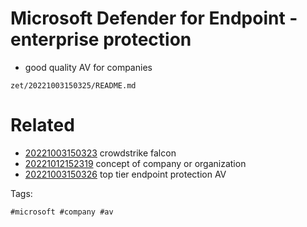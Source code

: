 # Microsoft Defender for Endpoint - enterprise protection

- good quality AV for companies

` zet/20221003150325/README.md `

# Related

- [20221003150323](/zet/20221003150323/README.md) crowdstrike falcon
- [20221012152319](/zet/20221012152319/README.md) concept of company or organization
- [20221003150326](/zet/20221003150326/README.md) top tier endpoint protection AV

Tags:

    #microsoft #company #av
